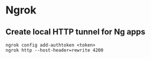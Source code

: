 # Ngrok

## Create local HTTP tunnel for Ng apps

```console
ngrok config add-authtoken <token>
ngrok http --host-header=rewrite 4200
```

